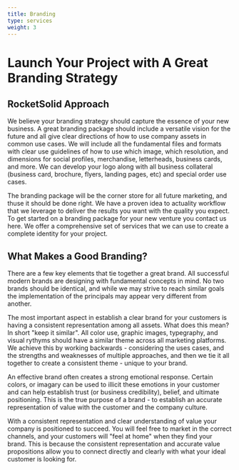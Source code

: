 ```yaml
---
title: Branding
type: services
weight: 3
---
```


# Launch Your Project with A Great Branding Strategy

## RocketSolid Approach

We believe your branding strategy should capture the essence of your new business. A great branding package should include a versatile vision for the future and all give clear directions of how to use company assets in common use cases. We will include all the fundamental files and formats with clear use guidelines of how to use which image, which resolution, and dimensions for social profiles, merchandise, letterheads, business cards, and more. We can develop your logo along with all business collateral (business card, brochure, flyers, landing pages, etc) and special order use cases.

The branding package will be the corner store for all future marketing, and thuse it should be done right. We have a proven idea to actuality workflow that we leverage to deliver the results you want with the quality you expect. To get started on a branding package for your new venture you contact us here. We offer a comprehensive set of services that we can use to create a complete identity for your project.

## What Makes a Good Branding?

There are a few key elements that tie together a great brand. All successful modern brands are designing with fundamental concepts in mind. No two brands should be identical, and while we may strive to reach similar goals the implementation of the principals may appear very different from another.

The most important aspect in establish a clear brand for your customers is having a consistent representation among all assets. What does this mean? In short "keep it similar". All color use, graphic images, typegraphy, and visual rythyms should have a similar theme across all marketing platforms. We achieve this by working backwards - considering the uses cases, and the strengths and weaknesses of multiple approaches, and then we tie it all together to create a consistent theme - unique to your brand.

An effective brand often creates a strong emotional response. Certain colors, or imagary can be used to illicit these emotions in your customer and can help establish trust (or business credibility), belief, and ultimate positioning. This is the true purpose of a brand - to establish an accurate representation of value with the customer and the company culture.

With a consistent representation and clear understanding of value your company is positioned to succeed. You will feel free to market in the correct channels, and your customers will "feel at home" when they find your brand. This is because the consistent representation and accurate value propositions allow you to connect directly and clearly with what your ideal customer is looking for.
